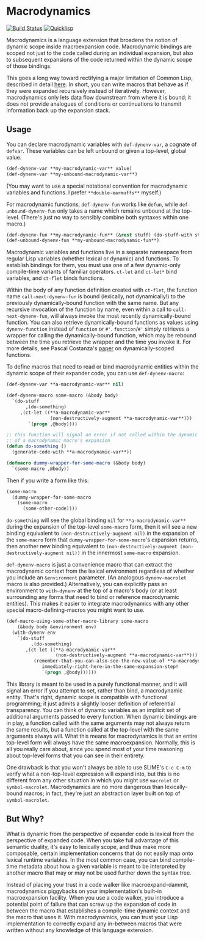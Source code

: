 # Macrodynamics

[![Build Status](https://travis-ci.org/DalekBaldwin/macrodynamics.svg?branch=master)](https://travis-ci.org/DalekBaldwin/macrodynamics)
[![Quicklisp](http://quickdocs.org/badge/macrodynamics.svg)](http://quickdocs.org/macrodynamics/)

Macrodynamics is a language extension that broadens the notion of dynamic scope inside macroexpansion code. Macrodynamic bindings are scoped not just to the code called during an individual expansion, but also to subsequent expansions of the code returned within the dynamic scope of those bindings.

This goes a long way toward rectifying a major limitation of Common Lisp, described in detail [here](http://qiita.com/guicho271828/items/07ba4ff11bff494dc03f). In short, you can write macros that behave as if they were expanded recursively instead of iteratively. However, macrodynamics only lets data flow downstream from where it is bound; it does not provide analogues of conditions or continuations to transmit information back up the expansion stack.

## Usage

You can declare macrodynamic variables with `def-dynenv-var`, a cognate of `defvar`. These variables can be left unbound or given a top-level, global value.

```lisp
(def-dynenv-var **my-macrodynamic-var** value)
(def-dynenv-var **my-unbound-macrodynamic-var**)
```

(You may want to use a special notational convention for macrodynamic variables and functions. I prefer `**double-earmuffs**` myself.)

For macrodynamic functions, `def-dynenv-fun` works like `defun`, while `def-unbound-dynenv-fun` only takes a name which remains unbound at the top-level. (There's just no way to sensibly combine both syntaxes within one macro.)

```lisp
(def-dynenv-fun **my-macrodynamic-fun** (&rest stuff) (do-stuff-with stuff))
(def-unbound-dynenv-fun **my-unbound-macrodynamic-fun**)
```

Macrodynamic variables and functions live in a separate namespace from regular Lisp variables (whether lexical or dynamic) and functions. To establish bindings for them, you must use one of a few dynamic-only compile-time variants of familiar operators. `ct-let` and `ct-let*` bind variables, and `ct-flet` binds functions.

Within the body of any function definition created with `ct-flet`, the function name `call-next-dynenv-fun` is bound (lexically, not dynamically!) to the previously dynamically-bound function with the same name. But any recursive invocation of the function by name, even within a call to `call-next-dynenv-fun`, will always invoke the most recently dynamically-bound function. You can also retrieve dynamically-bound functions as values using `dynenv-function` instead of `function` or `#'`. `function`/`#'` simply retrieves a wrapper for calling the dynamically-bound function, which may be rebound between the time you retrieve the wrapper and the time you invoke it. For more details, see Pascal Costanza's [paper](http://www.p-cos.net/documents/dynfun.pdf) on dynamically-scoped functions.

To define macros that need to read or bind macrodynamic entities within the dynamic scope of their expander code, you can use `def-dynenv-macro`:

```lisp
(def-dynenv-var **a-macrodynamic-var** nil)

(def-dynenv-macro some-macro (&body body)
  `(do-stuff
       ,(do-something)
     ,(ct-let ((**a-macrodynamic-var**
                (non-destructively-augment **a-macrodynamic-var**)))
        `(progn ,@body))))

;; this function will signal an error if not called within the dynamic scope
;; of a macrodynamic macro's expansion
(defun do-something ()
  (generate-code-with **a-macrodynamic-var**))

(defmacro dummy-wrapper-for-some-macro (&body body)
  `(some-macro ,@body))
```

Then if you write a form like this:

```lisp
(some-macro
  (dummy-wrapper-for-some-macro
    (some-macro
      (some-other-code))))
```

`do-something` will see the global binding `nil` for `**a-macrodynamic-var**` during the expansion of the top-level `some-macro` form, then it will see a new binding equivalent to `(non-destructively-augment nil)` in the expansion of the `some-macro` form that `dummy-wrapper-for-some-macro`'s expansion returns, then another new binding equivalent to `(non-destructively-augment (non-destructively-augment nil))` in the innermost `some-macro` expansion.

`def-dynenv-macro` is just a convenience macro that can extract the macrodynamic context from the lexical environment regardless of whether you include an `&environment` parameter. (An analogous `dynenv-macrolet` macro is also provided.) Alternatively, you can explicitly pass an environment to `with-dynenv` at the top of a macro's body (or at least surrounding any forms that need to bind or reference macrodynamic entities). This makes it easier to integrate macrodynamics with any other special macro-defining-macros you might want to use.

```lisp
(def-macro-using-some-other-macro-library some-macro
    (&body body &environment env)
  (with-dynenv env
    `(do-stuff
         ,(do-something)
       ,(ct-let ((**a-macrodynamic-var**
                  (non-destructively-augment **a-macrodynamic-var**)))
          (remember-that-you-can-also-see-the-new-value-of **a-macrodynamic-var**
             immediately-right-here-in-the-same-expansion-step!
             `(progn ,@body))))))
```

This library is meant to be used in a purely functional manner, and it will signal an error if you attempt to set, rather than bind, a macrodynamic entity. That's right, dynamic scope is compatible with functional programming; it just admits a slightly looser definition of referential transparency. You can think of dynamic variables as an implicit set of additional arguments passed to every function. When dynamic bindings are in play, a function called with the same arguments may not always return the same results, but a function called at the top-level with the same arguments always will. What this means for macrodynamics is that an entire top-level form will always have the same macroexpansion. Normally, this is all you really care about, since you spend most of your time reasoning about top-level forms that you can see in their entirety.

One drawback is that you won't always be able to use SLIME's `C-c C-m` to verify what a non-top-level expression will expand into, but this is no different from any other situation in which you might use `macrolet` or `symbol-macrolet`. Macrodynamics are no more dangerous than lexically-bound macros; in fact, they're just an abstraction layer built on top of `symbol-macrolet`.

## But Why?

What is dynamic from the perspective of expander code is lexical from the perspective of expanded code. When you take full advantage of this semantic duality, it's easy to lexically scope, and thus make more composable, certain implementation concerns that do not easily map onto lexical runtime variables. In the most common case, you can bind compile-time metadata about how a given variable is meant to be interpreted by another macro that may or may not be used further down the syntax tree.

Instead of placing your trust in a code walker like macroexpand-dammit, macrodynamics piggybacks on your implementation's built-in macroexpansion facility. When you use a code walker, you introduce a potential point of failure that can screw up the expansion of code in between the macro that establishes a compile-time dynamic context and the macro that uses it. With macrodynamics, you can trust your Lisp implementation to correctly expand any in-between macros that were written without any knowledge of this language extension.
